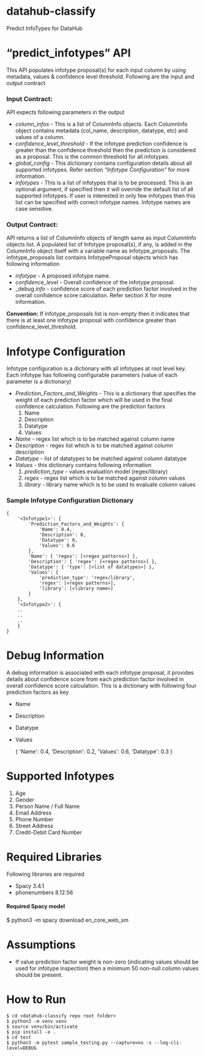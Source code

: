 # datahub-classify
Predict InfoTypes for DataHub
# “predict_infotypes” API
This API populates infotype proposal(s) for each input column by using metadata, values & confidence level threshold. Following are the input and output contract
### Input Contract:
API expects following parameters in the output
- _column_infos_ - This is a list of ColumnInfo objects. Each ColumnInfo object contains metadata (col_name, description, datatype, etc) and values of a column. 
- _confidence_level_threshold_ - If the infotype prediction confidence is greater than the confidence threshold then the prediction is considered as a proposal. This is the common threshold for all infotypes.
- _global_config_ - This dictionary contains configuration details about all supported infotypes. Refer section _"Infotype Configuration"_ for more information.
- _infotypes_ - This is a list of infotypes that is to be processed. This is an optional argument, if specified then it will override the default list of all supported infotypes. If user is interested in only few infotypes then this list can be specified with correct infotype names. Infotype names are case sensitive.
### Output Contract:
API returns a list of ColumnInfo objects of length same as input ColumnInfo objects list. A populated list of Infotype proposal(s), if any, is added in the ColumnInfo object itself with a variable name as infotype_proposals. The infotype_proposals list contains InfotypeProposal objects which has following information
- _infotype_ - A proposed infotype name.
- _confidence_level_ - Overall confidence of the infotype proposal. 
- _debug _info_ - confidence score of each prediction factor involved in the overall confidence score calculation. Refer section X for more information.

**Convention:**
If infotype_proposals list is non-empty then it indicates that there is at least one infotype proposal with confidence greater than confidence_level_threshold.
# Infotype Configuration
Infotype configuration is a dictionary with all infotypes at root level key. Each infotype has following configurable parameters (value of each parameter is a dictionary)
- _Prediction_Factors_and_Weights_ - This is a dictionary that specifies the weight of each prediction factor which will be used in the final confidence calculation. Following are the prediction factors
  1. Name 
  2. Description 
  3. Datatype 
  4. Values
- _Name_ - regex list which is to be matched against column name
- _Description_ - regex list which is to be matched against column description
- _Datatype_ - list of datatypes to be matched against column datatype
- _Values_ - this dictionary contains following information
  1. _prediction_type_ - values evaluation model (regex/library)
  2. _regex_ - regex list which is to be matched against column values
  3. _library_ - library name which is to be used to evaluate column values

### Sample Infotype Configuration Dictionary
    {
        '<Infotype1>': {
            'Prediction_Factors_and_Weights': {
                'Name': 0.4,
                'Description': 0,
                'Datatype': 0,
                'Values': 0.6
            },
            'Name': { 'regex': [<regex patterns>] },
            'Description': { 'regex': [<regex patterns>] },
            'Datatype': { 'type': [<list of datatypes>] },
            'Values': {
                'prediction_type': 'regex/library',
                'regex': [<regex patterns>],
                'library': [<library name>]
            }
        },
        '<Infotype2>': {
        ..
        ..
        ..
        }
    }
# Debug Information
A debug information is associated with each infotype proposal, it provides details about confidence score from each prediction factor involved in overall confidence score calculation. This is a dictionary with following four prediction factors as key
- Name 
- Description 
- Datatype 
- Values 

  {
      'Name': 0.4, 
      'Description': 0.2, 
      'Values': 0.6, 
      'Datatype': 0.3
  }
# Supported Infotypes
1. Age 
2. Gender 
3. Person Name / Full Name 
4. Email Address 
5. Phone Number 
6. Street Address 
7. Credit-Debit Card Number 
# Required Libraries
Following libraries are required
- Spacy 3.4.1 
- phonenumbers 8.12.56
#### Required Spacy model
$ python3 -m spacy download en_core_web_sm
# Assumptions
- If value prediction factor weight is non-zero (indicating values should be used for infotype inspection) then a minimum 50 non-null column values should be present.
# How to Run
    $ cd <datahub-classify repo root folder>
    $ python3 -m venv venv
    $ source venv/bin/activate
    $ pip install -e .
    $ cd test
    $ python3 -m pytest sample_testing.py --capture=no -s --log-cli-level=DEBUG
